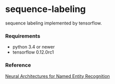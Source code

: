 # sequence-labeling

sequence labeling implemented by tensorflow.

### Requirements

- python 3.4 or newer
- tensorflow 0.12.0rc1

### Reference

[Neural Architectures for Named Entity Recognition](https://arxiv.org/pdf/1603.01360v1.pdf)
